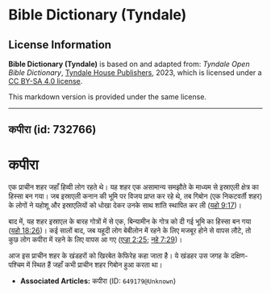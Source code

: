 # Bible Dictionary (Tyndale)

## License Information

**Bible Dictionary (Tyndale)** is based on and adapted from: _Tyndale Open Bible Dictionary_, [Tyndale House Publishers](https://tyndaleopenresources.com/), 2023, which is licensed under a [CC BY-SA 4.0 license](https://creativecommons.org/licenses/by-sa/4.0/legalcode.en).

This markdown version is provided under the same license.



--------------------------------

## कपीरा (id: 732766)

कपीरा
=====

एक प्राचीन शहर जहाँ हिव्वी लोग रहते थे। यह शहर एक असामान्य समझौते के माध्यम से इस्राएली क्षेत्र का हिस्सा बन गया। जब इस्राएली कनान की भूमि पर विजय प्राप्त कर रहे थे, तब गिबोन (एक निकटवर्ती शहर) के लोगों ने यहोशू और इस्राएलियों को धोखा देकर उनके साथ शांति स्थापित कर ली ([यहो 9:17](https://ref.ly/Josh9:17))।

बाद में, यह शहर इस्राएल के बारह गोत्रों में से एक, बिन्यामीन के गोत्र को दी गई भूमि का हिस्सा बन गया ([यहो 18:26](https://ref.ly/Josh18:26))। कई सालों बाद, जब यहूदी लोग बेबीलोन में रहने के लिए मजबूर होने से वापस लौटे, तो कुछ लोग कपीरा में रहने के लिए वापस आ गए ([एज्रा 2:25](https://ref.ly/Ezra2:25); [नहे 7:29](https://ref.ly/Neh7:29))।

आज इस प्राचीन शहर के खंडहरों को खिरबेत केफिरेह कहा जाता है। ये खंडहर उस जगह के दक्षिण\-पश्चिम में स्थित हैं जहाँ कभी प्राचीन शहर गिबोन हुआ करता था। 

* **Associated Articles:** कपीरा (ID: `649179@Unknown`)

